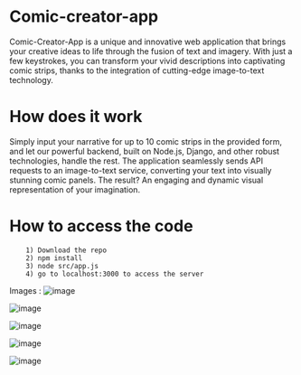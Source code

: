 # Comic-creator-app
Comic-Creator-App is a unique and innovative web application that brings your creative ideas to life through the fusion of text and imagery. 
With just a few keystrokes, you can transform your vivid descriptions into captivating comic strips, thanks to the integration of cutting-edge image-to-text technology.

# How does it work
Simply input your narrative for up to 10 comic strips in the provided form, and let our powerful backend, built on Node.js, Django, and other robust technologies, handle the rest. 
The application seamlessly sends API requests to an image-to-text service, converting your text into visually stunning comic panels. The result? An engaging and dynamic visual 
representation of your imagination.

# How to access the code
```
    1) Download the repo
    2) npm install
    3) node src/app.js
    4) go to localhost:3000 to access the server
```

Images :
![image](https://github.com/pruthvirajgn7/Comic-creator-app/assets/97229702/6b4021a6-fc7d-4cae-bd30-2c0950415247)

![image](https://github.com/pruthvirajgn7/Comic-creator-app/assets/97229702/1faa8a0c-d236-45c8-82b4-6571b090e623)

![image](https://github.com/pruthvirajgn7/Comic-creator-app/assets/97229702/7a80bf2e-31d9-4099-a753-64c49e6849dd)

![image](https://github.com/pruthvirajgn7/Comic-creator-app/assets/97229702/d6e397f7-a966-4c54-bd4e-eb643a65c7ea)

![image](https://github.com/pruthvirajgn7/Comic-creator-app/assets/97229702/2e8d54b7-fd24-4988-95f1-cf8decb02341)


